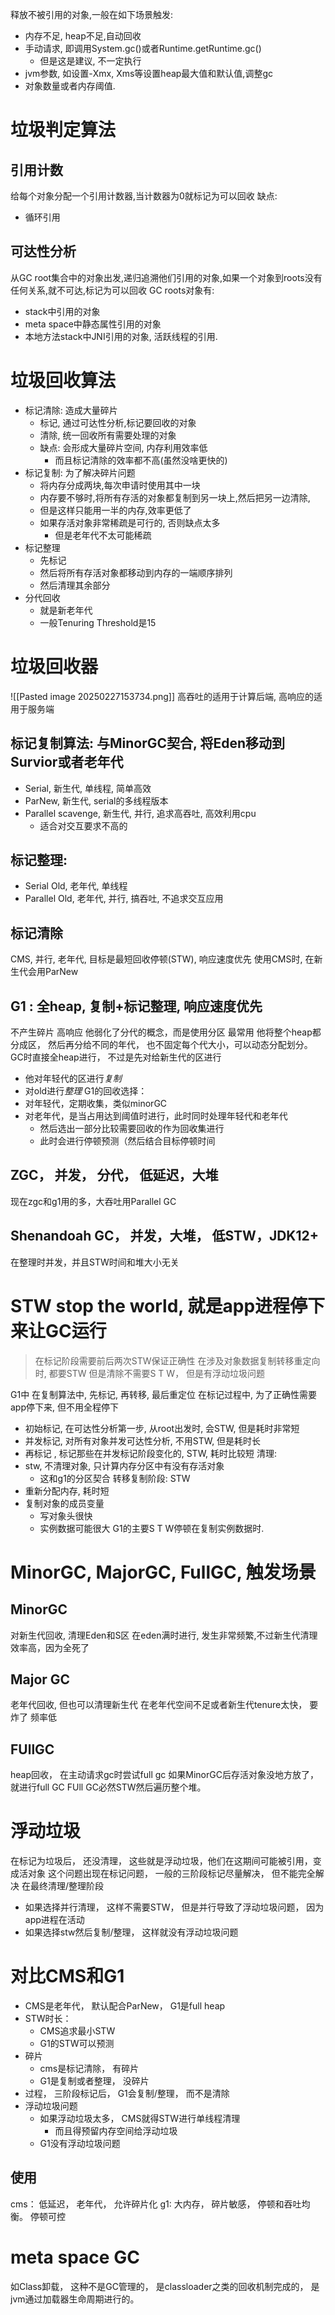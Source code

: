 释放不被引用的对象,一般在如下场景触发:
- 内存不足, heap不足,自动回收
- 手动请求, 即调用System.gc()或者Runtime.getRuntime.gc()
	- 但是这是建议, 不一定执行
- jvm参数, 如设置-Xmx, Xms等设置heap最大值和默认值,调整gc
- 对象数量或者内存阈值.
# 垃圾判定算法
## 引用计数
给每个对象分配一个引用计数器,当计数器为0就标记为可以回收
缺点:
- 循环引用
## 可达性分析
从GC root集合中的对象出发,递归追溯他们引用的对象,如果一个对象到roots没有任何关系,就不可达,标记为可以回收
GC roots对象有:
- stack中引用的对象
- meta space中静态属性引用的对象
- 本地方法stack中JNI引用的对象, 活跃线程的引用.
# 垃圾回收算法
- 标记清除: 造成大量碎片
	- 标记, 通过可达性分析,标记要回收的对象
	- 清除, 统一回收所有需要处理的对象
	- 缺点: 会形成大量碎片空间, 内存利用效率低
		- 而且标记清除的效率都不高(虽然没啥更快的)
- 标记复制: 为了解决碎片问题
	- 将内存分成两块,每次申请时使用其中一块
	- 内存要不够时,将所有存活的对象都复制到另一块上,然后把另一边清除,
	- 但是这样只能用一半的内存,效率更低了
	- 如果存活对象非常稀疏是可行的, 否则缺点太多
		- 但是老年代不太可能稀疏
- 标记整理
	- 先标记
	- 然后将所有存活对象都移动到内存的一端顺序排列
	- 然后清理其余部分
- 分代回收
	- 就是新老年代
	- 一般Tenuring Threshold是15
# 垃圾回收器

![[Pasted image 20250227153734.png]]
高吞吐的适用于计算后端, 高响应的适用于服务端
## 标记复制算法: 与MinorGC契合, 将Eden移动到Survior或者老年代
- Serial, 新生代, 单线程, 简单高效
- ParNew, 新生代, serial的多线程版本
- Parallel scavenge, 新生代, 并行, 追求高吞吐, 高效利用cpu
	- 适合对交互要求不高的
## 标记整理:
- Serial Old, 老年代, 单线程
- Parallel Old, 老年代, 并行, 搞吞吐, 不追求交互应用
## 标记清除
CMS, 并行, 老年代, 目标是最短回收停顿(STW), 响应速度优先
使用CMS时, 在新生代会用ParNew
## G1 : 全heap, 复制+标记整理, 响应速度优先
不产生碎片 高响应
他弱化了分代的概念，而是使用分区
最常用
他将整个heap都分成区， 然后再分给不同的年代， 也不固定每个代大小，可以动态分配划分。
GC时直接全heap进行， 不过是先对给新生代的区进行
- 他对年轻代的区进行*复制*
- 对old进行*整理*
G1的回收选择：
- 对年轻代，定期收集，类似minorGC
- 对老年代，是当占用达到阈值时进行，此时同时处理年轻代和老年代
	- 然后选出一部分比较需要回收的作为回收集进行
	- 此时会进行停顿预测（然后结合目标停顿时间

## ZGC， 并发， 分代， 低延迟，大堆
现在zgc和g1用的多，大吞吐用Parallel GC

## Shenandoah GC， 并发，大堆， 低STW，JDK12+
在整理时并发，并且STW时间和堆大小无关

# STW stop the world, 就是app进程停下来让GC运行
>在标记阶段需要前后两次STW保证正确性
>在涉及对象数据复制转移重定向时, 都要STW
>但是清除不需要S T W， 但是有浮动垃圾问题

G1中
在复制算法中, 先标记, 再转移, 最后重定位
在标记过程中, 为了正确性需要app停下来, 但不用全程停下
- 初始标记, 在可达性分析第一步, 从root出发时, 会STW, 但是耗时非常短
- 并发标记, 对所有对象并发可达性分析, 不用STW, 但是耗时长
- 再标记 , 标记那些在并发标记阶段变化的, STW, 耗时比较短
清理:
- stw, 不清理对象, 只计算内存分区中有没有存活对象
	- 这和g1的分区契合
转移复制阶段: STW
- 重新分配内存, 耗时短
- 复制对象的成员变量
	- 写对象头很快
	- 实例数据可能很大
G1的主要S T W停顿在复制实例数据时.


# MinorGC, MajorGC, FullGC, 触发场景
## MinorGC
对新生代回收, 清理Eden和S区
在eden满时进行, 发生非常频繁,不过新生代清理效率高，因为全死了
## Major GC
老年代回收, 但也可以清理新生代
在老年代空间不足或者新生代tenure太快， 要炸了
频率低
## FUllGC
heap回收， 在主动请求gc时尝试full gc
如果MinorGC后存活对象没地方放了， 就进行full GC
FUll GC必然STW然后遍历整个堆。

# 浮动垃圾
在标记为垃圾后， 还没清理， 这些就是浮动垃圾，他们在这期间可能被引用，变成活对象
这个问题出现在标记问题， 一般的三阶段标记尽量解决， 但不能完全解决
在最终清理/整理阶段
- 如果选择并行清理， 这样不需要STW， 但是并行导致了浮动垃圾问题， 因为app进程在活动
- 如果选择stw然后复制/整理， 这样就没有浮动垃圾问题


# 对比CMS和G1
- CMS是老年代， 默认配合ParNew， G1是full heap
- STW时长：
	- CMS追求最小STW
	- G1的STW可以预测
- 碎片
	- cms是标记清除， 有碎片
	- G1是复制或者整理， 没碎片
- 过程， 三阶段标记后， G1会复制/整理， 而不是清除
- 浮动垃圾问题
	- 如果浮动垃圾太多， CMS就得STW进行单线程清理
		- 而且得预留内存空间给浮动垃圾
	- G1没有浮动垃圾问题
## 使用
cms： 低延迟， 老年代， 允许碎片化
g1: 大内存， 碎片敏感， 停顿和吞吐均衡。
	停顿可控


# meta space GC
如Class卸载， 这种不是GC管理的， 是classloader之类的回收机制完成的， 是jvm通过加载器生命周期进行的。